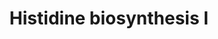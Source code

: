 ---
authors:
- Anwesha
- Eweitz
description: Developed by Gramene.org  Source:[http://plantreactome.gramene.org/ Plant
  Reactome].
last-edited: 2021-05-26
organisms:
- Oryza sativa
redirect_from:
- /index.php/Pathway:WP3014
- /instance/WP3014
schema-jsonld:
- '@context': https://schema.org/
  '@id': https://wikipathways.github.io/pathways/WP3014.html
  '@type': Dataset
  creator:
    '@type': Organization
    name: WikiPathways
  description: Developed by Gramene.org  Source:[http://plantreactome.gramene.org/
    Plant Reactome].
  keywords:
  - L-His
  - phosphoribosyltransferase
  - dehydratase
  - 1-(5-phosphoribosyl)-5-((5-phosphoribosylamino)methylideneamino)imidazole-4-carboxamide
  - (LOC_OS01G16940.1)
  - PRPP
  - AICAR
  - phosphatase
  - L-histidinol
  - phosphoribosylformiminoAICAR-phosphate
  - (LOC_OS04G52710.1)
  - pyrophosphohydrolase
  - Pi
  - ATP
  - D-erythro-imidazole-glycerol-phosphate
  - L-Gln
  - (LOC_OS03G04169.1)
  - (LOC_OS02G47940.1)
  - PPi
  - imidazole
  - 2OG
  - (LOC_OS01G13190.1)
  - dehydrogenase
  - imidazoleglycerol-phosphate
  - histidinol-phosphate
  - isomerase
  - (LOC_OS07G09330.1)
  - NAD+
  - histidinol
  - (LOC_OS05G33260.1)
  - NADH
  - inositol-phosphate
  - phosphoribosyl-AMP
  - phosphoribosyl-ATP
  - L-Glu
  - acetol-phosphate
  - H2O
  - transferase
  - L-histidinal
  - L-histidinol-phosphate
  - phosphoribulosylformimino-AICAR-P
  license: CC0
  name: Histidine biosynthesis I
seo: CreativeWork
title: Histidine biosynthesis I
wpid: WP3014
---